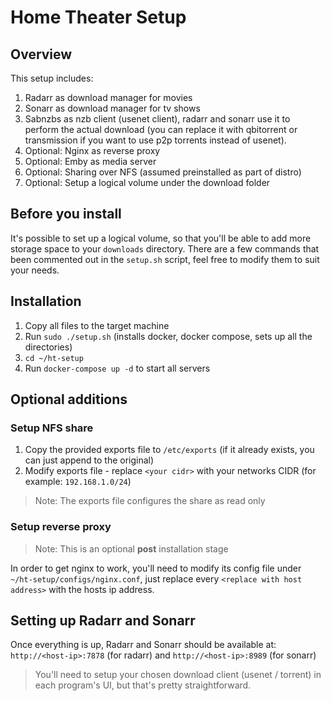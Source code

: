 # Home Theater Setup

## Overview

This setup includes:
1. Radarr as download manager for movies
2. Sonarr as download manager for tv shows
3. Sabnzbs as nzb client (usenet client), radarr and sonarr use it to perform the actual download (you can replace it with qbitorrent or transmission if you want to use p2p torrents instead of usenet).
4. Optional: Nginx as reverse proxy
5. Optional: Emby as media server
6. Optional: Sharing over NFS (assumed preinstalled as part of distro)
7. Optional: Setup a logical volume under the download folder

## Before you install

It's possible to set up a logical volume, so that you'll be able to add more storage space to your `downloads` directory. There are a few commands that been commented out in the `setup.sh` script, feel free to modify them to suit your needs.  

## Installation

1. Copy all files to the target machine 
2. Run `sudo ./setup.sh` (installs docker, docker compose, sets up all the directories) 
3. `cd ~/ht-setup`
4. Run `docker-compose up -d` to start all servers

## Optional additions
### Setup NFS share

1. Copy the provided exports file to `/etc/exports` (if it already exists, you can just append to the original)
2. Modify exports file - replace `<your cidr>` with your networks CIDR (for example: `192.168.1.0/24`)

> Note: The exports file configures the share as read only

### Setup reverse proxy 

> Note: This is an optional **post** installation stage

In order to get nginx to work, you'll need to modify its config file under `~/ht-setup/configs/nginx.conf`, just replace every `<replace with host address>` with the hosts ip address.

## Setting up Radarr and Sonarr

Once everything is up, Radarr and Sonarr should be available at: `http://<host-ip>:7878` (for radarr) and `http://<host-ip>:8989` (for sonarr)

> You'll need to setup your chosen download client (usenet / torrent) in each program's UI, but that's pretty straightforward.
